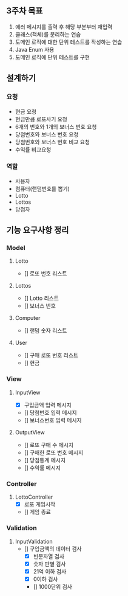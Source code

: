 ## 3주차 목표
1. 에러 메시지를 출력 후 해당 부분부터 재입력
2. 클래스(객체)를 분리하는 연습
3. 도메인 로직에 대한 단위 테스트를 작성하는 연습
4. Java Enum 사용
5. 도메인 로직에 단위 테스트를 구현

## 설계하기
### 요청
- 현금 요청
- 현금만큼 로또사기 요청
- 6개의 번호와 1개의 보너스 번호 요청
- 당첨번호와 보너스 번호 요청
- 당첨번호와 보너스 번호 비교 요청
- 수익률 비교요청

### 역할
- 사용자
- 컴퓨터(랜덤번호를 뽑기)
- Lotto
- Lottos
- 당첨자


## 기능 요구사항 정리

### Model
1. Lotto
    - [] 로또 번호 리스트

2. Lottos
    - [] Lotto 리스트
    - [] 보너스 번호

3. Computer
    - [] 랜덤 숫자 리스트

4. User
   - [] 구매 로또 번호 리스트
   - [] 현금

### View
1. InputView
   - [x] 구입금액 입력 메시지
   - [] 당첨번호 입력 메시지
   - [] 보너스번호 입력 메시지

2. OutputView
   - [] 로또 구매 수 메시지
   - [] 구매한 로또 번호 메시지
   - [] 당첨통계 메시지
   - [] 수익률 메시지

### Controller
1. LottoController
   - [x] 로또 게임시작
   - [] 게임 종료

### Validation
1. InputValidation
   - [] 구입금액의 데이터 검사
     - [x] 빈문자열 검사
     - [x] 숫자 판별 검사
     - [x] 21억 이하 검사
     - [x] 0이하 검사
     - [] 1000단위 검사